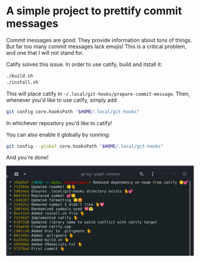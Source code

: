 # A simple project to prettify commit messages

Commit messages are good. They provide information about tons of things. But far
too many commit messages lack emojis! This is a critical problem, and one that I
 will not stand for.

Catify solves this issue. In order to use catify, build and itstall it:

```bash
./build.sh
./install.sh
```
This will place catify in `~/.local/git-hooks/prepare-commit-message`. Then,
whenever you'd like to use catify, simply add

```bash
git config core.hooksPath "$HOME/.local/git-hooks"
```
In whichever repository you'd like to catify!

You can also enable it globally by running:

```bash
git config --global core.hooksPath "$HOME/.local/git-hooks"
```
And you're done!

![Catify Example](/catify.png)
